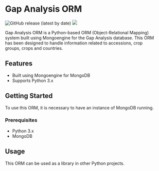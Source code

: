 # Gap Analysis ORM

![GitHub release (latest by date)](https://img.shields.io/github/v/release/victor-993/pru) ![](https://img.shields.io/github/v/tag/victor-993/pru)

Gap Analysis ORM is a Python-based ORM (Object-Relational Mapping) system built using Mongoengine for the Gap Analysis database. This ORM has been designed to handle information related to accessions, crop groups, crops and countries.

## Features

- Built using Mongoengine for MongoDB
- Supports Python 3.x

## Getting Started

To use this ORM, it is necessary to have an instance of MongoDB running.

### Prerequisites

- Python 3.x
- MongoDB

## Usage

This ORM can be used as a library in other Python projects.